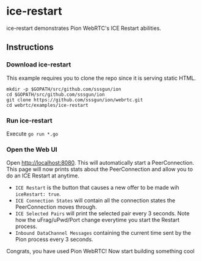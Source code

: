 # ice-restart
ice-restart demonstrates Pion WebRTC's ICE Restart abilities.

## Instructions

### Download ice-restart
This example requires you to clone the repo since it is serving static HTML.

```
mkdir -p $GOPATH/src/github.com/sssgun/ion
cd $GOPATH/src/github.com/sssgun/ion
git clone https://github.com/sssgun/ion/webrtc.git
cd webrtc/examples/ice-restart
```

### Run ice-restart
Execute `go run *.go`

### Open the Web UI
Open [http://localhost:8080](http://localhost:8080). This will automatically start a PeerConnection. This page will now prints stats about the PeerConnection
and allow you to do an ICE Restart at anytime.

* `ICE Restart` is the button that causes a new offer to be made wih `iceRestart: true`.
* `ICE Connection States` will contain all the connection states the PeerConnection moves through.
* `ICE Selected Pairs` will print the selected pair every 3 seconds. Note how the uFrag/uPwd/Port change everytime you start the Restart process.
* `Inbound DataChannel Messages` containing the current time sent by the Pion process every 3 seconds.

Congrats, you have used Pion WebRTC! Now start building something cool
